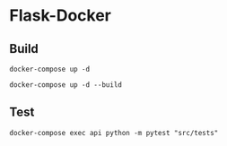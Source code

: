 # Flask-Docker

## Build

`docker-compose up -d`

`docker-compose up -d --build`

## Test

`docker-compose exec api python -m pytest "src/tests"`
